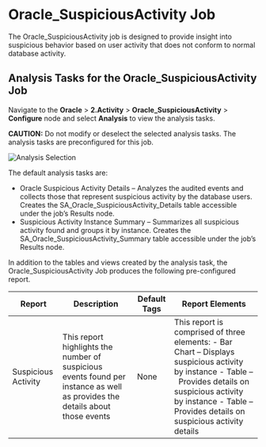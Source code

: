 # Oracle_SuspiciousActivity Job

The Oracle_SuspiciousActivity job is designed to provide insight into suspicious behavior based on
user activity that does not conform to normal database activity.

## Analysis Tasks for the Oracle_SuspiciousActivity Job

Navigate to the **Oracle** > **2.Activity** > **Oracle_SuspiciousActivity** > **Configure** node and
select **Analysis** to view the analysis tasks.

**CAUTION:** Do not modify or deselect the selected analysis tasks. The analysis tasks are
preconfigured for this job.

![Analysis Selection](/img/product_docs/accessanalyzer/solutions/databases/oracle/activity/jobgroup31.webp)

The default analysis tasks are:

- Oracle Suspicious Activity Details – Analyzes the audited events and collects those that represent
  suspicious activity by the database users. Creates the SA_Oracle_SuspiciousActivity_Details table
  accessible under the job’s Results node.
- Suspicious Activity Instance Summary – Summarizes all suspicious activity found and groups it by
  instance. Creates the SA_Oracle_SuspiciousActivity_Summary table accessible under the job’s
  Results node.

In addition to the tables and views created by the analysis task, the Oracle_SuspiciousActivity Job
produces the following pre-configured report.

| Report              | Description                                                                                                                  | Default Tags | Report Elements                                                                                                                                                                                                             |
| ------------------- | ---------------------------------------------------------------------------------------------------------------------------- | ------------ | --------------------------------------------------------------------------------------------------------------------------------------------------------------------------------------------------------------------------- |
| Suspicious Activity | This report highlights the number of suspicious events found per instance as well as provides the details about those events | None         | This report is comprised of three elements: - Bar Chart – Displays suspicious activity by instance - Table –  Provides details on suspicious activity by instance - Table – Provides details on suspicious activity details |
